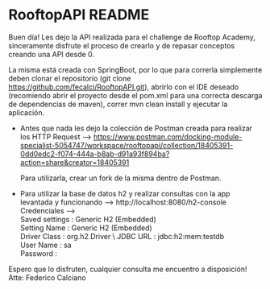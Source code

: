 # RooftopAPI README

Buen día! Les dejo la API realizada para el challenge de Rooftop Academy, sinceramente disfrute el proceso de crearlo y de repasar conceptos creando una API desde 0.

La misma está creada con SpringBoot, por lo que para correrla simplemente deben clonar el repositorio (git clone https://github.com/fecalci/RooftopAPI.git), abrirlo con el IDE deseado (recomiendo abrir el proyecto desde el pom.xml para una correcta descarga de dependencias de maven), correr mvn clean install y ejecutar la aplicación.

- Antes que nada les dejo la colección de Postman creada para realizar los HTTP Request --> 
  https://www.postman.com/docking-module-specialist-5054747/workspace/rooftopapi/collection/18405391-0dd0edc2-f074-444a-b8ab-d91a93f894ba?action=share&creator=18405391
  
  Para utilizarla, crear un fork de la misma dentro de Postman.

- Para utilizar la base de datos h2 y realizar consultas con la app levantada y funcionando --> http://localhost:8080/h2-console \
Credenciales --> \
    Saved settings : Generic H2 (Embedded) \
    Setting Name : Generic H2 (Embedded) \
    Driver Class : org.h2.Driver \ 
    JDBC URL : jdbc:h2:mem:testdb \
    User Name : sa \
    Password : 


Espero que lo disfruten, cualquier consulta me encuentro a disposición! 
Atte: Federico Calciano
